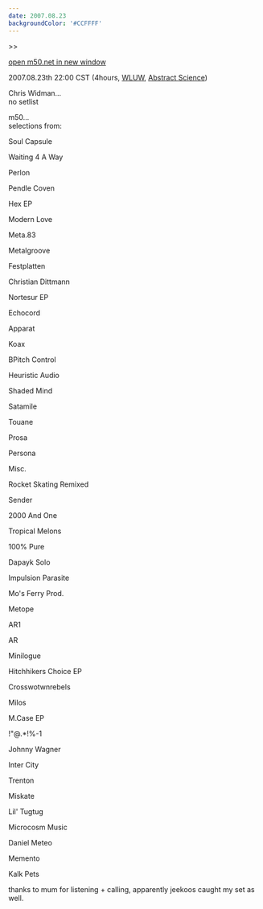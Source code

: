 ```yaml
---
date: 2007.08.23
backgroundColor: '#CCFFFF'
---
```


\>>

[open m50.net in new window](http://m50.net/)

2007.08.23th 22:00 CST (4hours, [WLUW](http://www.wluw.org/), [Abstract Science](http://www.abstractscience.net/))

Chris Widman...  
no setlist  

m50...  
selections from:  

Soul Capsule

Waiting 4 A Way

Perlon

Pendle Coven

Hex EP

Modern Love

Meta.83

Metalgroove

Festplatten

Christian Dittmann

Nortesur EP

Echocord

Apparat

Koax

BPitch Control

Heuristic Audio

Shaded Mind

Satamile

Touane

Prosa

Persona

Misc.

Rocket Skating Remixed

Sender

2000 And One

Tropical Melons

100% Pure

Dapayk Solo

Impulsion Parasite

Mo's Ferry Prod.

Metope

AR1

AR

Minilogue

Hitchhikers Choice EP

Crosswotwnrebels

Milos

M.Case EP

!"@.\*!%-1

Johnny Wagner

Inter City

Trenton

Miskate

Lil' Tugtug

Microcosm Music

Daniel Meteo

Memento

Kalk Pets

thanks to mum for listening + calling, apparently jeekoos caught my set as well.